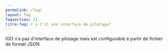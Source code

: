 ```yaml
---
permalink: /faq/
layout: faq
faqsection: 11
titre-faq: Y a-t'il une interface de pilotage?
---
```


IGO n’a pas d’interface de pilotage mais est configurable à partir de fichier de format JSON.
